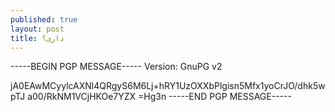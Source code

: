 ```yaml
---
published: true
layout: post
title: داری؟
---
```


-----BEGIN PGP MESSAGE-----
Version: GnuPG v2

jA0EAwMCyylcAXNl4QRgyS6M6Lj+hRY1UzOXXbPlgisn5Mfx1yoCrJO/dhk5wpTJ
a00/RkNM1VCjHKOe7YZX
=Hg3n
-----END PGP MESSAGE-----
